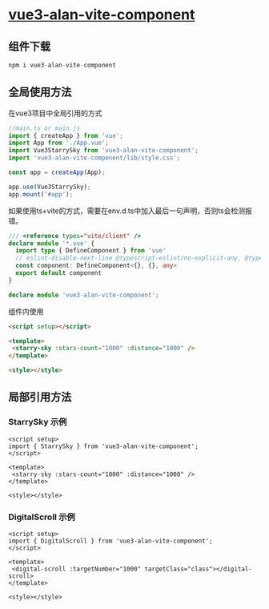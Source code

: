 # [vue3-alan-vite-component](https://www.npmjs.com/package/vue3-alan-vite-component)

## 组件下载

```js
npm i vue3-alan-vite-component
```

## 全局使用方法

在vue3项目中全局引用的方式

``` ts
//main.ts or main.js
import { createApp } from 'vue';
import App from './App.vue';
import Vue3StarrySky from 'vue3-alan-vite-component';
import 'vue3-alan-vite-component/lib/style.css';

const app = createApp(App);

app.use(Vue3StarrySky);
app.mount('#app');
```

如果使用ts+vite的方式，需要在env.d.ts中加入最后一句声明，否则ts会检测报错。

``` ts
/// <reference types="vite/client" />
declare module '*.vue' {
  import type { DefineComponent } from 'vue'
  // eslint-disable-next-line @typescript-eslint/no-explicit-any, @typescript-eslint/ban-types
  const component: DefineComponent<{}, {}, any>
  export default component
}

declare module 'vue3-alan-vite-component';
```

组件内使用

``` html
<script setup></script>

<template>
 <starry-sky :stars-count="1000" :distance="1000" />
</template>

<style></style>
```

## 局部引用方法

### StarrySky 示例

```tsx
<script setup>
import { StarrySky } from 'vue3-alan-vite-component';
</script>

<template>
 <starry-sky :stars-count="1000" :distance="1000" />
</template>

<style></style>
```

### DigitalScroll 示例

```tsx
<script setup>
import { DigitalScroll } from 'vue3-alan-vite-component';
</script>

<template>
 <digital-scroll :targetNumber="1000" targetClass="class"></digital-scroll>
</template>

<style></style>

```
